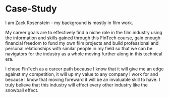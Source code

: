 # Case-Study

I am Zack Rosenstein - my background is mostly in film work. 

My career goals are to effectively find a niche role in the film industry using the information and skills 
gained through this FinTech course, gain enough financial freedom to fund my own film projects and build 
professional and personal relationships with similar people in my field so that we can be navigators for 
the industry as a whole moving further along in this technical era.

I chose FinTech as a career path because I know that it will give me an edge against my competition, it
will up my value to any company I work for and because I know that moving foreward it will be an 
invaluable skill to have. I truly believe that this industry will effect every other industry like the
snowball effect.